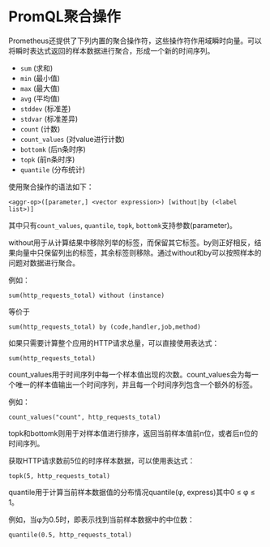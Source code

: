 # PromQL聚合操作

Prometheus还提供了下列内置的聚合操作符，这些操作符作用域瞬时向量。可以将瞬时表达式返回的样本数据进行聚合，形成一个新的时间序列。

* `sum` \(求和\)
* `min` \(最小值\)
* `max` \(最大值\)
* `avg` \(平均值\)
* `stddev` \(标准差\)
* `stdvar` \(标准差异\)
* `count` \(计数\)
* `count_values` \(对value进行计数\)
* `bottomk` \(后n条时序\)
* `topk` \(前n条时序\)
* `quantile` \(分布统计\)

使用聚合操作的语法如下：

```text
<aggr-op>([parameter,] <vector expression>) [without|by (<label list>)]
```

其中只有`count_values`, `quantile`, `topk`, `bottomk`支持参数\(parameter\)。

without用于从计算结果中移除列举的标签，而保留其它标签。by则正好相反，结果向量中只保留列出的标签，其余标签则移除。通过without和by可以按照样本的问题对数据进行聚合。

例如：

```text
sum(http_requests_total) without (instance)
```

等价于

```text
sum(http_requests_total) by (code,handler,job,method)
```

如果只需要计算整个应用的HTTP请求总量，可以直接使用表达式：

```text
sum(http_requests_total)
```

count\_values用于时间序列中每一个样本值出现的次数。count\_values会为每一个唯一的样本值输出一个时间序列，并且每一个时间序列包含一个额外的标签。

例如：

```text
count_values("count", http_requests_total)
```

topk和bottomk则用于对样本值进行排序，返回当前样本值前n位，或者后n位的时间序列。

获取HTTP请求数前5位的时序样本数据，可以使用表达式：

```text
topk(5, http_requests_total)
```

quantile用于计算当前样本数据值的分布情况quantile\(φ, express\)其中0 ≤ φ ≤ 1。

例如，当φ为0.5时，即表示找到当前样本数据中的中位数：

```text
quantile(0.5, http_requests_total)
```

